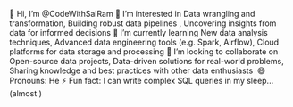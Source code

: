 👋 Hi, I’m @CodeWithSaiRam
👀 I’m interested in Data wrangling and transformation, Building robust data pipelines ️, Uncovering insights from data for informed decisions
🌱 I’m currently learning New data analysis techniques, Advanced data engineering tools (e.g. Spark, Airflow), Cloud platforms for data storage and processing
💞️ I’m looking to collaborate on Open-source data projects, Data-driven solutions for real-world problems, Sharing knowledge and best practices with other data enthusiasts ‍
😄 Pronouns: He
⚡ Fun fact: I can write complex SQL queries in my sleep... (almost )
